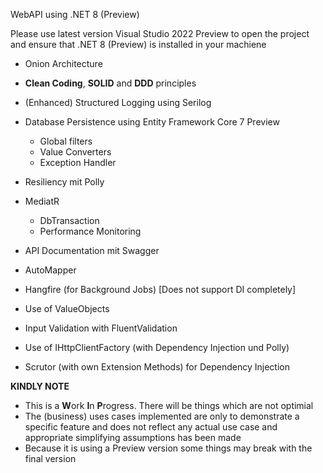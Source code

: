 WebAPI using .NET 8 (Preview)

Please use latest version Visual Studio 2022 Preview to open the project and ensure that .NET 8 (Preview) is installed in your machiene

- Onion Architecture

- **Clean Coding**, **SOLID** and **DDD** principles

- (Enhanced) Structured Logging using Serilog

- Database Persistence using Entity Framework Core 7 Preview
	- Global filters
	- Value Converters
	- Exception Handler

- Resiliency mit Polly

- MediatR
	- DbTransaction
	- Performance Monitoring

- API Documentation mit Swagger

- AutoMapper

- Hangfire (for Background Jobs) [Does not support DI completely]

- Use of ValueObjects

- Input Validation with FluentValidation

- Use of IHttpClientFactory (with Dependency Injection und Polly)

- Scrutor (with own Extension Methods) for Dependency Injection

**KINDLY NOTE**
- This is a **W**ork **I**n **P**rogress. There will be things which are not optimial
- The (business) uses cases implemented are only to demonstrate a specific feature and does not reflect any actual use case and appropriate simplifying assumptions has been made
- Because it is using a Preview version some things may break with the final version

